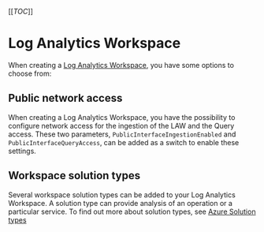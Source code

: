 [[_TOC_]]

# Log Analytics Workspace

When creating a [Log Analytics Workspace](/Azure/AzDocs-v1/Scripts/Log-Analytics-Workspace/Create-Log-Analytics-Workspace), you have some options to choose from:

## Public network access

When creating a Log Analytics Workspace, you have the possibility to configure network access for the ingestion of the LAW and the Query access. These two parameters, `PublicInterfaceIngestionEnabled` and `PublicInterfaceQueryAccess`, can be added as a switch to enable these settings.

## Workspace solution types

Several workspace solution types can be added to your Log Analytics Workspace. A solution type can provide analysis of an operation or a particular service. To find out more about solution types, see [Azure Solution types](https://docs.microsoft.com/en-us/azure/azure-monitor/insights/ad-assessment)
